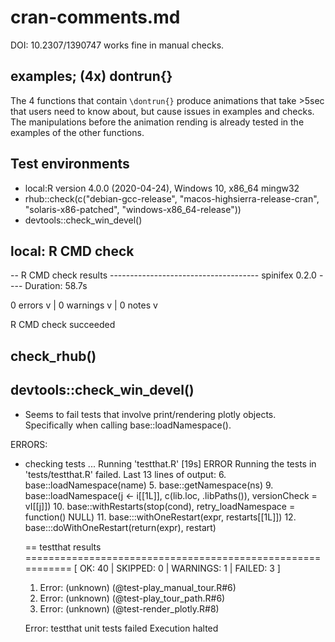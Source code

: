 # cran-comments.md

DOI: 10.2307/1390747 works fine in manual checks.

## examples; (4x) dontrun{}

The 4 functions that contain `\dontrun{}` produce animations that take >5sec that users need to know about, but cause issues in examples and checks. The manipulations before the animation rending is already tested in the examples of the other functions.

## Test environments
- local:R version 4.0.0 (2020-04-24), Windows 10, x86_64 mingw32
- rhub::check(c("debian-gcc-release", "macos-highsierra-release-cran",
                "solaris-x86-patched", "windows-x86_64-release"))
- devtools::check_win_devel()

## local: R CMD check

-- R CMD check results ------------------------------------- spinifex 0.2.0 ----
Duration: 58.7s

0 errors v | 0 warnings v | 0 notes v

R CMD check succeeded


## check_rhub()




## devtools::check_win_devel()

- Seems to fail tests that involve print/rendering plotly objects. Specifically when calling base::loadNamespace().

ERRORS:
* checking tests ...
  Running 'testthat.R' [19s]
 ERROR
Running the tests in 'tests/testthat.R' failed.
Last 13 lines of output:
    6. base::loadNamespace(name)
    5. base::getNamespace(ns)
    9. base::loadNamespace(j <- i[[1L]], c(lib.loc, .libPaths()), versionCheck = vI[[j]])
   10. base::withRestarts(stop(cond), retry_loadNamespace = function() NULL)
   11. base:::withOneRestart(expr, restarts[[1L]])
   12. base:::doWithOneRestart(return(expr), restart)
  
  == testthat results  ===========================================================
  [ OK: 40 | SKIPPED: 0 | WARNINGS: 1 | FAILED: 3 ]
  1. Error: (unknown) (@test-play_manual_tour.R#6) 
  2. Error: (unknown) (@test-play_tour_path.R#6) 
  3. Error: (unknown) (@test-render_plotly.R#8) 
  
  Error: testthat unit tests failed
  Execution halted




